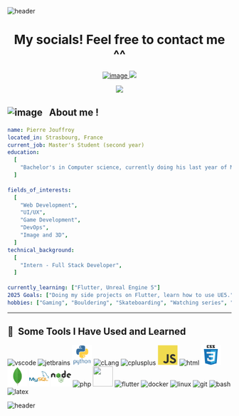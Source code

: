 ![header](https://capsule-render.vercel.app/api?type=blur&color=timeGradient&height=500&section=header&text=Hi%20I'm%20Pierre&fontSize=90&animation=fadeIn&descSize=30)


<h1 align="center"> My socials! Feel free to contact me ^^ </h1>
<p align="center">
  <a href="https://www.linkedin.com/in/pierre-jouffroy-2428b8250/">
    <img width="100" height="100" alt="image" src="https://github.com/user-attachments/assets/21203d5d-716c-471a-8cb0-c16f0c85de98" />
  </a>
  <a href="https://www.instagram.com/pierrej974/">
    <img height="93" src="https://user-images.githubusercontent.com/46517096/166974368-9798f39f-1f46-499c-b14e-81f0a3f83a06.png"/>
  </a>
</p>

<p align="center">
  <a>
    <img src="https://media4.giphy.com/media/v1.Y2lkPTc5MGI3NjExaHhjZnhwMWgwa2VqbmdrZ212MGtvN2NubWc1dGI5MzljZ2c3ZGVrZiZlcD12MV9pbnRlcm5hbF9naWZfYnlfaWQmY3Q9Zw/5zf2M4HgjjWszLd4a5/giphy.gif"/>
  </a>
</p>

 <h2> <img width="35" alt="image" src="https://github.com/user-attachments/assets/fa6ac5a7-3b1d-4380-97df-d32d3f7c5f2c" /> &nbsp; About me ! </h2>

```yaml
name: Pierre Jouffroy
located_in: Strasbourg, France
current_job: Master's Student (second year)
education:
  [
    "Bachelor's in Computer science, currently doing his last year of Master",
  ]

fields_of_interests:
  [
    "Web Development",
    "UI/UX",
    "Game Development",
    "DevOps",
    "Image and 3D",
  ]
technical_background:
  [
    "Intern - Full Stack Developer",
  ]
  
currently_learning: ["Flutter, Unreal Engine 5"]
2025 Goals: ["Doing my side projects on Flutter, learn how to use UE5."]
hobbies: ["Gaming", "Bouldering", "Skateboarding", "Watching series", "Reading"]
```
---  
  
<h2> 🚀 &nbsp;Some Tools I Have Used and Learned</h2>
<p align="left">
<img src="https://cdn.jsdelivr.net/gh/devicons/devicon/icons/vscode/vscode-original.svg" alt="vscode" width="45" height="45"/>
<img src="https://cdn.jsdelivr.net/gh/devicons/devicon@latest/icons/jetbrains/jetbrains-original.svg" alt="jetbrains" width="45" height="45"/>
<img src="https://raw.githubusercontent.com/devicons/devicon/master/icons/python/python-original-wordmark.svg" alt="python" width="45" height="45"/>
<img src="https://cdn.jsdelivr.net/gh/devicons/devicon/icons/c/c-original.svg" alt="cLang" width="45" height="45"/>
<img src="https://cdn.jsdelivr.net/gh/devicons/devicon/icons/cplusplus/cplusplus-original.svg" alt="cplusplus" width="45" height="45"/>
<img src="https://raw.githubusercontent.com/devicons/devicon/master/icons/javascript/javascript-original.svg" alt="javascript" width="45" height="45" />
<img src="https://cdn.jsdelivr.net/gh/devicons/devicon/icons/html5/html5-original.svg" alt="html" width="45" height="45"/>
<img src="https://raw.githubusercontent.com/devicons/devicon/master/icons/css3/css3-original-wordmark.svg" alt="css3" width="45" height="45" />
<img src="https://raw.githubusercontent.com/devicons/devicon/master/icons/mongodb/mongodb-original.svg" alt="mongodb" width="45" height="45" />
<img src="https://raw.githubusercontent.com/devicons/devicon/master/icons/mysql/mysql-original-wordmark.svg" alt="mysql" width="45" height="45" />
<img src="https://raw.githubusercontent.com/devicons/devicon/master/icons/nodejs/nodejs-original-wordmark.svg" alt="nodejs" width="45" height="45" />
<img src="https://cdn.jsdelivr.net/gh/devicons/devicon/icons/php/php-original.svg" alt="php" width="45" height="45"/>
<img src="https://cdn.jsdelivr.net/gh/devicons/devicon@latest/icons/laravel/laravel-original.svg" width="45" height="45"/>
<img src="https://cdn.jsdelivr.net/gh/devicons/devicon/icons/flutter/flutter-original.svg" alt="flutter" width="45" height="45"/>
<img src="https://cdn.jsdelivr.net/gh/devicons/devicon/icons/docker/docker-original.svg" alt="docker" width="45" height="45"/>
<img src="https://cdn.jsdelivr.net/gh/devicons/devicon/icons/linux/linux-original.svg" alt="linux" width="45" height="45"/>       
<img src="https://cdn.jsdelivr.net/gh/devicons/devicon/icons/git/git-original.svg" alt="git" width="45" height="45"/>
<img src="https://cdn.jsdelivr.net/gh/devicons/devicon/icons/bash/bash-original.svg" alt="bash" width="45" height="45"/>
<img src="https://cdn.jsdelivr.net/gh/devicons/devicon@latest/icons/latex/latex-original.svg" alt="latex" width="45" height="45"/>
  
</p>


![header](https://capsule-render.vercel.app/api?type=waving&color=timeGradient )
